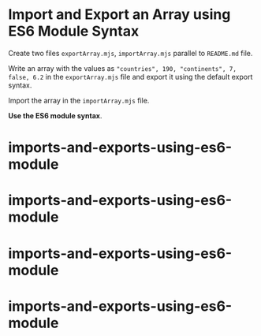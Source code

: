# Import and Export an Array using ES6 Module Syntax

Create two files `exportArray.mjs`, `importArray.mjs` parallel to `README.md` file.

Write an array with the values as `"countries", 190, "continents", 7, false, 6.2` in the `exportArray.mjs` file and export it using the default export syntax.

Import the array in the `importArray.mjs` file.

<b>Use the ES6 module syntax</b>.
# imports-and-exports-using-es6-module
# imports-and-exports-using-es6-module
# imports-and-exports-using-es6-module
# imports-and-exports-using-es6-module
